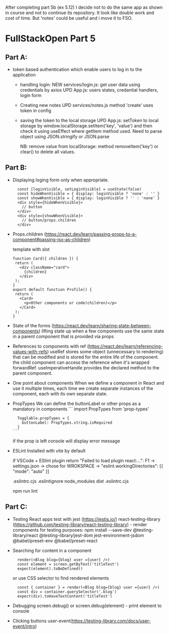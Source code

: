 After completing part 5b (ex 5.12) I decide not to do the same app as shown in course and not to continue its repository. It look like double work and cost of time. But 'notes' could be useful and i move it to FSO.

# FullStackOpen Part 5

## Part A:

- token based authentication which enable users to log in to the application
  - handling login:
      NEW services/login.js: get user data using credentials by axios
      UPD App.js: users states, credantial handlers, login form
  - Creating new notes
      UPD services/notes.js method 'create' uses token in config
  - saving the token to the local storage
      UPD App.js: setToken to local storage by window.localStorage.setItem('key', 'value') and then check it using useEffect where getItem method used. Need to parse object using JSON.stringify or JSON.parse

      NB: remove value from localStorage: method removeItem('key') or clear() to delete all values.

## Part B:

  - Displaying loging form only when appropriate.
    ```
      const [loginVisible, setLoginVisible] = useState(false)
      const hideWhenVisible = { display: loginVisible ? 'none' : '' }
      const showWhenVisible = { display: loginVisible ? '' : 'none' }
      <div style={hideWhenVisible}>
        // button
      </div>
      <div style={showWhenVisible}>
        // button/props.children
      </div>
    ```
  - Props.children  (https://react.dev/learn/passing-props-to-a-component#passing-jsx-as-children)
  
      template with slot
      ```
      function Card({ children }) {
       return (
         <div className="card">
           {children}
         </div>
       );
      }       
      export default function Profile() {
       return (
         <Card>
           <p>Other components or code(children)</p>
         </Card>
       );
      }
      ```
  - State of the forms (https://react.dev/learn/sharing-state-between-components)
      lifting state up when a few components use the same state in a parent component that is provided via props
  - References to components with ref (https://react.dev/learn/referencing-values-with-refs)
      useRef stores some object (unnecessary to rendering) that can be modified and is stored for the entire life of the component.
      the child component can access the reference when it's wrapped forwardRef.
      useImperativeHandle provides the declared method to the parent component.
  - One point about components
      When we define a component in React and use it multiple times, each time we create separate instances of the component, each with its own separate state.
  - PropTypes
      We can define the buttonLabel or other props as a mandatory in components
        ```
          import PropTypes from 'prop-types'
        
          Togglable.propTypes = {
            buttonLabel: PropTypes.string.isRequired
          }
        ```
      if the prop is left console will display error message

  - ESLint
    Installed with vite by default

    if VSCode + ESlint plugin return "Failed to load plugin react:...":
      F1 -> settings.json -> chose for WROKSPACE -> "eslint.workingDirectories": [{ "mode": "auto" }]

    .eslintrc.cjs 
    .eslintignore
      node_modules
      dist
      .eslintrc.cjs

    npm run lint 

## Part C:

  - Testing React apps
      test with jest (https://jestjs.io/)
      react-testing-library (https://github.com/testing-library/react-testing-library) - render components for testing purposes:
        npm install --save-dev @testing-library/react @testing-library/jest-dom jest-environment-jsdom @babel/preset-env @babel/preset-react

  - Searching for content in a component
    ```
      render(<Blog blog={blog} user ={user} />)
      const element = screen.getByText('titleTest')
      expect(element).toBeDefined()
    ```
      or use CSS selector to find rendered elements
    ```
      const { container } = render(<Blog blog={blog} user ={user} />)
      const div = container.querySelector('.blog')
      expect(div).toHaveTextContent('titleTest')
    ```

  - Debugging
      screen.debug() or screen.debug(element) - print element to console
  
  - Clicking buttons
      user-event(https://testing-library.com/docs/user-event/intro)
